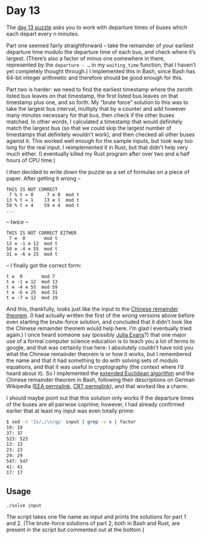 # Day 13

The [day 13 puzzle][day13] asks you to work with departure times of buses
which each depart every _n_ minutes.

Part one seemed fairly straightforward –
take the remainder of your earliest departure time modulo the departure time of each bus,
and check where it’s largest.
(There’s also a factor of minus one somewhere in there,
represented by the `departure - …` in my `waiting_time` function,
that I haven’t yet completely thought through.)
I implemented this in Bash, since Bash has 64-bit integer arithmetic
and therefore should be good enough for this.

Part two is harder:
we need to find the earliest timestamp where the zeroth listed bus leaves on that timestamp,
the first listed bus leaves on that timestamp plus one,
and so forth.
My “brute force” solution to this was to take the largest bus interval,
multiply that by a counter and add however many minutes necessary for that bus,
then check if the other buses matched.
In other words, I calculated a timestamp that would definitely match the largest bus
(so that we could skip the largest number of timestamps that definitely wouldn’t work),
and then checked all other buses against it.
This worked well enough for the sample inputs, but took way too long for the real input.
I reimplemented it in Rust, but that didn’t help very much either.
(I eventually killed my Rust program after over two and a half hours of CPU time.)

I then decided to write down the puzzle as a set of formulas on a piece of paper.
After getting it wrong –

```
THIS IS NOT CORRECT
 7 % t = 0     7 ≡ 0  mod t
13 % t = 1    13 ≡ 1  mod t
59 % t = 4    59 ≡ 4  mod t
...
```

– _twice_ –

```
THIS IS NOT CORRECT EITHER
 7 ≡  0       mod t
13 ≡ -1 ≡ 12  mod t
59 ≡ -4 ≡ 55  mod t
31 ≡ -6 ≡ 25  mod t
```

– I finally got the correct form:

```
t ≡  0       mod 7
t ≡ -1 ≡ 12  mod 13
t ≡ -4 ≡ 55  mod 59
t ≡ -6 ≡ 25  mod 31
t ≡ -7 ≡ 12  mod 19
```

And this, thankfully, looks just like the input to the [Chinese remainder theorem][CRT].
(I had actually written the first of the wrong versions above before even starting the brute-force solution,
and concluded that it didn’t look like the Chinese remainder theorem would help here.
I’m glad I eventually tried again.)
I once heard someone say (possibly [Julia Evans][b0rk]?)
that one major use of a formal computer science education is to teach you a lot of terms to google,
and that was certainly true here:
I absolutely couldn’t have told you what the Chinese remainder theorem is or how it works,
but I remembered the name and that it had something to do with solving sets of modulo equations,
and that it was useful in cryptography (the context where I’d heard about it).
So I implemented the [extended Euclidean algorithm][EEA] and the Chinese remainder theorem in Bash,
following their descriptions on German Wikipedia ([EEA permalink][], [CRT permalink][]),
and that worked like a charm.

I should maybe point out that this solution only works if the departure times of the buses are all pairwise coprime;
however, I had already confirmed earlier that at least my input was even totally prime:
```sh
$ sed -n '2s/,/\n/gp' input | grep -v x | factor
19: 19
37: 37
523: 523
13: 13
23: 23
29: 29
547: 547
41: 41
17: 17
```

## Usage

```sh
./solve input
```

The script takes one file name as input and prints the solutions for part 1 and 2.
(The brute-force solutions of part 2, both in Bash and Rust,
are present in the script but commented out at the bottom.)

[day13]: https://adventofcode.com/2020/day/13
[CRT]: https://www.wikidata.org/wiki/Special:GoToLinkedPage/enwiki/Q193878
[b0rk]: https://twitter.com/b0rk/
[EEA]: https://www.wikidata.org/wiki/Special:GoToLinkedPage/enwiki/Q1362750
[EEA permalink]: https://de.wikipedia.org/wiki/Special:PermanentLink/206096743#Rekursive_Variante_2
[CRT permalink]: https://de.wikipedia.org/wiki/Special:PermanentLink/200389318#Finden_einer_Lösung

